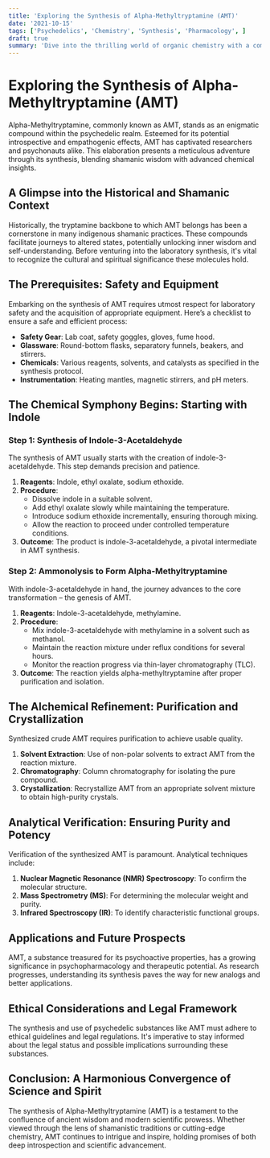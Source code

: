 ```yaml
---
title: 'Exploring the Synthesis of Alpha-Methyltryptamine (AMT)'
date: '2021-10-15'
tags: ['Psychedelics', 'Chemistry', 'Synthesis', 'Pharmacology', ]
draft: true
summary: 'Dive into the thrilling world of organic chemistry with a comprehensive guide on synthesizing Alpha-Methyltryptamine (AMT). From history and shamanic wisdom to the nitty-gritty of chemical procedures, this post offers a detailed exploration of AMT synthesis.'
---
```


# Exploring the Synthesis of Alpha-Methyltryptamine (AMT)

Alpha-Methyltryptamine, commonly known as AMT, stands as an enigmatic compound within the psychedelic realm. Esteemed for its potential introspective and empathogenic effects, AMT has captivated researchers and psychonauts alike. This elaboration presents a meticulous adventure through its synthesis, blending shamanic wisdom with advanced chemical insights.

## A Glimpse into the Historical and Shamanic Context

Historically, the tryptamine backbone to which AMT belongs has been a cornerstone in many indigenous shamanic practices. These compounds facilitate journeys to altered states, potentially unlocking inner wisdom and self-understanding. Before venturing into the laboratory synthesis, it's vital to recognize the cultural and spiritual significance these molecules hold.

## The Prerequisites: Safety and Equipment

Embarking on the synthesis of AMT requires utmost respect for laboratory safety and the acquisition of appropriate equipment. Here’s a checklist to ensure a safe and efficient process:

- **Safety Gear**: Lab coat, safety goggles, gloves, fume hood.
- **Glassware**: Round-bottom flasks, separatory funnels, beakers, and stirrers.
- **Chemicals**: Various reagents, solvents, and catalysts as specified in the synthesis protocol.
- **Instrumentation**: Heating mantles, magnetic stirrers, and pH meters.

## The Chemical Symphony Begins: Starting with Indole

### Step 1: Synthesis of Indole-3-Acetaldehyde

The synthesis of AMT usually starts with the creation of indole-3-acetaldehyde. This step demands precision and patience.
1. **Reagents**: Indole, ethyl oxalate, sodium ethoxide.
2. **Procedure**:
   - Dissolve indole in a suitable solvent.
   - Add ethyl oxalate slowly while maintaining the temperature.
   - Introduce sodium ethoxide incrementally, ensuring thorough mixing.
   - Allow the reaction to proceed under controlled temperature conditions.
3. **Outcome**: The product is indole-3-acetaldehyde, a pivotal intermediate in AMT synthesis.

### Step 2: Ammonolysis to Form Alpha-Methyltryptamine

With indole-3-acetaldehyde in hand, the journey advances to the core transformation – the genesis of AMT.
1. **Reagents**: Indole-3-acetaldehyde, methylamine.
2. **Procedure**:
   - Mix indole-3-acetaldehyde with methylamine in a solvent such as methanol.
   - Maintain the reaction mixture under reflux conditions for several hours.
   - Monitor the reaction progress via thin-layer chromatography (TLC).
3. **Outcome**: The reaction yields alpha-methyltryptamine after proper purification and isolation.

## The Alchemical Refinement: Purification and Crystallization

Synthesized crude AMT requires purification to achieve usable quality.
1. **Solvent Extraction**: Use of non-polar solvents to extract AMT from the reaction mixture.
2. **Chromatography**: Column chromatography for isolating the pure compound.
3. **Crystallization**: Recrystallize AMT from an appropriate solvent mixture to obtain high-purity crystals.

## Analytical Verification: Ensuring Purity and Potency

Verification of the synthesized AMT is paramount. Analytical techniques include:
1. **Nuclear Magnetic Resonance (NMR) Spectroscopy**: To confirm the molecular structure.
2. **Mass Spectrometry (MS)**: For determining the molecular weight and purity.
3. **Infrared Spectroscopy (IR)**: To identify characteristic functional groups.

## Applications and Future Prospects

AMT, a substance treasured for its psychoactive properties, has a growing significance in psychopharmacology and therapeutic potential. As research progresses, understanding its synthesis paves the way for new analogs and better applications.

## Ethical Considerations and Legal Framework

The synthesis and use of psychedelic substances like AMT must adhere to ethical guidelines and legal regulations. It's imperative to stay informed about the legal status and possible implications surrounding these substances.

## Conclusion: A Harmonious Convergence of Science and Spirit

The synthesis of Alpha-Methyltryptamine (AMT) is a testament to the confluence of ancient wisdom and modern scientific prowess. Whether viewed through the lens of shamanistic traditions or cutting-edge chemistry, AMT continues to intrigue and inspire, holding promises of both deep introspection and scientific advancement.